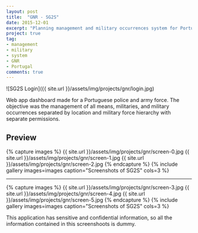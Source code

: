 ```yaml
---
layout: post
title:  "GNR - SG2S"
date: 2015-12-01
excerpt: "Planning management and military occurrences system for Portuguese military force (GNR)"
project: true
tag:
- management 
- military
- system
- GNR
- Portugal
comments: true
---
```


![SG2S Login]({{ site.url }}/assets/img/projects/gnr/login.jpg)     
     
 Web app dashboard made for a Portuguese police and army force. The objective was the management of all means, militaries, and military occurrences separated by location and military force hierarchy with separate permissions.

## Preview

{% capture images %}
	{{ site.url }}/assets/img/projects/gnr/screen-0.jpg
	{{ site.url }}/assets/img/projects/gnr/screen-1.jpg
	{{ site.url }}/assets/img/projects/gnr/screen-2.jpg
{% endcapture %}
{% include gallery images=images caption="Screenshots of SG2S" cols=3 %}

---

{% capture images %}
	{{ site.url }}/assets/img/projects/gnr/screen-3.jpg
	{{ site.url }}/assets/img/projects/gnr/screen-4.jpg
	{{ site.url }}/assets/img/projects/gnr/screen-5.jpg
{% endcapture %}
{% include gallery images=images caption="Screenshots of SG2S" cols=3 %}      
      
This application has sensitive and confidential information, so all the information contained in this screenshoots is dummy.      
